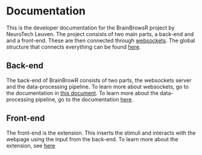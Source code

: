 # Documentation

This is the developer documentation for the BrainBrowsR project by NeuroTech Leuven. The project consists of two main parts, a back-end and and a front-end. These are then connected through [websockets](websockets.md). The global structure that connects everything can be found [here](global_structure.md).

## Back-end

The back-end of BrainBrowR consists of two parts, the websockets server and the data-processing pipeline. To learn more about websockets, go to the documentation in [this document](websockets.md). To learn more about the data-processing pipeline, go to the documentation [here](data_processing.md).

## Front-end

The front-end is the extension. This inserts the stimuli and interacts with the webpage using the input from the back-end. To learn more about the extension, see [here](extension.md)
